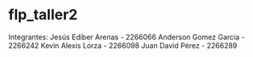 # flp_taller2
Integrantes: 
Jesús Ediber Arenas - 2266066
Anderson Gomez Garcia - 2266242
Kevin Alexis Lorza - 2266098
Juan David Pérez - 2266289
